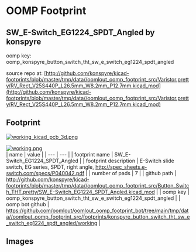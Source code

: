 # OOMP Footprint  
## SW_E-Switch_EG1224_SPDT_Angled  by konspyre  
  
oomp key: oomp_konspyre_button_switch_tht_sw_e_switch_eg1224_spdt_angled  
  
source repo at: [http://github.com/konspyre/kicad-footprints/blob/master/tmp/data//oomlout_oomp_footprint_src/Varistor.pretty/RV_Rect_V25S440P_L26.5mm_W8.2mm_P12.7mm.kicad_mod](http://github.com/konspyre/kicad-footprints/blob/master/tmp/data//oomlout_oomp_footprint_src/Varistor.pretty/RV_Rect_V25S440P_L26.5mm_W8.2mm_P12.7mm.kicad_mod)  
## Footprint  
  
[![working_kicad_pcb_3d.png](working_kicad_pcb_3d_600.png)](working_kicad_pcb_3d.png)  
  
[![working.png](working_600.png)](working.png)  
| name | value | 
| --- | --- | 
| footprint name | SW_E-Switch_EG1224_SPDT_Angled | 
| footprint description | E-Switch slide switch, EG series, SPDT, right angle, http://spec_sheets.e-switch.com/specs/P040042.pdf | 
| number of pads | 7 | 
| github path | http://github.com/konspyre/kicad-footprints/blob/master/tmp/data//oomlout_oomp_footprint_src/Button_Switch_THT.pretty/SW_E-Switch_EG1224_SPDT_Angled.kicad_mod | 
| oomp key | oomp_konspyre_button_switch_tht_sw_e_switch_eg1224_spdt_angled | 
| oomp bot github | https://github.com/oomlout/oomlout_oomp_footprint_bot/tree/main/tmp/data//oomlout_oomp_footprint_src/footprints/konspyre_button_switch_tht_sw_e_switch_eg1224_spdt_angled/working | 
## Images  

